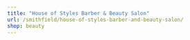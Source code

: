 ```yaml
---
title: "House of Styles Barber & Beauty Salon"
url: /smithfield/house-of-styles-barber-and-beauty-salon/
shop: beauty
---
```

